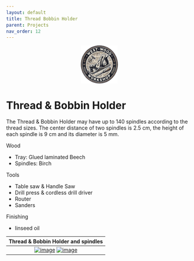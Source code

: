 ```yaml
---
layout: default
title: Thread Bobbin Holder
parent: Projects
nav_order: 12
---
```

<p align="center"> <img src="../media/www_logo.png" width="20%" height="20%"/> </p>

# Thread & Bobbin Holder

The Thread & Bobbin Holder may have up to 140 spindles according to the thread sizes. 
The center distance of two spindles is 2.5 cm, the height of each spindle is 9 cm and its diameter is 5 mm. 

Wood
* Tray: Glued laminated Beech
* Spindles: Birch

Tools
* Table saw & Handle Saw
* Drill press & cordless drill driver
* Router
* Sanders

Finishing
* linseed oil


|                                                                                                                   Thread & Bobbin Holder and spindles                                                                                                                   |
|:-----------------------------------------------------------------------------------------------------------------------------------------------------------------------------------------------------------------------------------------------------------------------:|
| [<img alt="image" height="45%" src="/media/Thread_Holder.jpg" width="45%"/>](https://garlatti.github.io/media/Thread_Holder.jpg)   [<img alt="image" height="45%" src="/media/Thread_Holder_1.jpg" width="45%"/>](https://garlatti.github.io/media/Thread_Holder_1.jpg) | 
